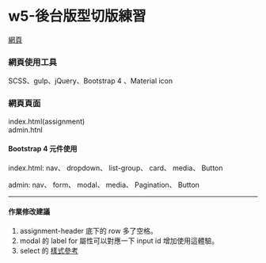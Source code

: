 # w5-後台版型切版練習
 
[網頁](https://wanchii.github.io/gulp-bs4-w5/dist/index.html)

### 網頁使用工具  
SCSS、gulp、jQuery、Bootstrap 4 、Material icon
 
### 網頁頁面  
index.html(assignment)  
admin.htnl

#### Bootstrap 4 元件使用
index.html: 
nav、
dropdown、
list-group、
card、
media、
Button

admin:
nav、
form、
modal、
media、
Pagination、
Button


-----
#### 作業修改建議

1. assignment-header 底下的 row 多了空格。
2. modal 的 label for 屬性可以對應一下 input id 增加使用這體驗。
3. select 的 [樣式參考](https://codepen.io/vkjgr/pen/VYMeXp)

